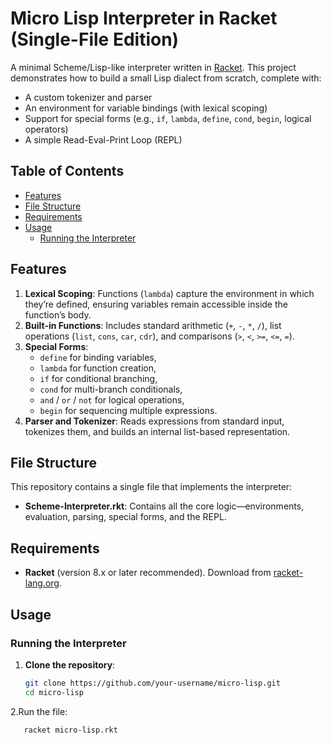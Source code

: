 # Micro Lisp Interpreter in Racket (Single-File Edition)

A minimal Scheme/Lisp-like interpreter written in [Racket](https://racket-lang.org/). This project demonstrates how to build a small Lisp dialect from scratch, complete with:

- A custom tokenizer and parser
- An environment for variable bindings (with lexical scoping)
- Support for special forms (e.g., `if`, `lambda`, `define`, `cond`, `begin`, logical operators)
- A simple Read-Eval-Print Loop (REPL)

## Table of Contents

- [Features](#features)
- [File Structure](#file-structure)
- [Requirements](#requirements)
- [Usage](#usage)
  - [Running the Interpreter](#running-the-interpreter)

## Features

1. **Lexical Scoping**: Functions (`lambda`) capture the environment in which they’re defined, ensuring variables remain accessible inside the function’s body.
2. **Built-in Functions**: Includes standard arithmetic (`+`, `-`, `*`, `/`), list operations (`list`, `cons`, `car`, `cdr`), and comparisons (`>`, `<`, `>=`, `<=`, `=`).
3. **Special Forms**:
   - `define` for binding variables,
   - `lambda` for function creation,
   - `if` for conditional branching,
   - `cond` for multi-branch conditionals,
   - `and` / `or` / `not` for logical operations,
   - `begin` for sequencing multiple expressions.
4. **Parser and Tokenizer**: Reads expressions from standard input, tokenizes them, and builds an internal list-based representation.

## File Structure

This repository contains a single file that implements the interpreter:

- **Scheme-Interpreter.rkt**: Contains all the core logic—environments, evaluation, parsing, special forms, and the REPL.

## Requirements

- **Racket** (version 8.x or later recommended). Download from [racket-lang.org](https://racket-lang.org/download/).

## Usage

### Running the Interpreter

1. **Clone the repository**:
   ```bash
   git clone https://github.com/your-username/micro-lisp.git
   cd micro-lisp
2.Run the file:
   ```bash
      racket micro-lisp.rkt
   

